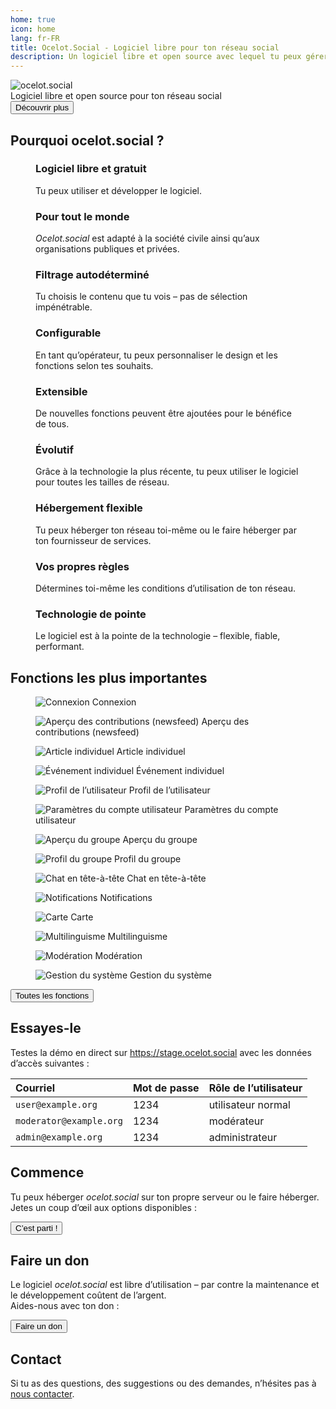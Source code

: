 ```yaml
---
home: true
icon: home
lang: fr-FR
title: Ocelot.Social - Logiciel libre pour ton réseau social
description: Un logiciel libre et open source avec lequel tu peux gérer un réseau social pour ton groupe - évolutif, extensible et également pour l'auto-hébergement.
---
```


<!-- markdownlint-disable no-inline-html first-line-heading -->
<div class="hero-container">
  <div class="hero-container-inner">
    <div class="hero-container-content">
      <img id="logo" src="/logo.svg" alt="ocelot.social" />
      <div id="slogan-container">
        <span id="slogan-1" class="slogan">Logiciel libre et open source</span>
        <span id="slogan-2" class="slogan">pour ton réseau social</span>
      </div>
      <a href="#benefits">
        <Button class="hero-button">
          Découvrir plus
        </Button>
      </a>
    </div>
  </div>
</div>

<h2 id="benefits" class="large-header">Pourquoi ocelot.social ?</h2>

<div class="benefits-grid center">
  <figure>
    <HopeIcon icon="fa-solid fa-face-smile" />
    <figcapture>
      <h3>Logiciel libre et gratuit</h3>
      Tu peux utiliser et développer le logiciel.
    </figcapture>
  </figure>
  <figure>
    <HopeIcon icon="fa-solid fa-people-group" />
    <figcapture>
      <h3>Pour tout le monde</h3>
      <i>Ocelot.social</i> est adapté à la société civile ainsi qu’aux organisations publiques et privées.
    </figcapture>
  </figure>
  <figure>
    <HopeIcon icon="fa-solid fa-filter" />
    <figcapture>
      <h3>Filtrage autodéterminé</h3>
      Tu choisis le contenu que tu vois – pas de sélection impénétrable.
    </figcapture>
  </figure>
  <figure>
    <HopeIcon icon="fa-solid fa-gears" />
    <figcapture>
      <h3>Configurable</h3>
      En tant qu’opérateur, tu peux personnaliser le design et les fonctions selon tes souhaits.
    </figcapture>
  </figure>
  <figure>
    <HopeIcon icon="fa-solid fa-code" />
    <figcapture>
      <h3>Extensible</h3>
      De nouvelles fonctions peuvent être ajoutées pour le bénéfice de tous.
    </figcapture>
  </figure>
  <figure>
    <HopeIcon icon="fa-solid fa-up-right-and-down-left-from-center" />
    <figcapture>
      <h3>Évolutif</h3>
      Grâce à la technologie la plus récente, tu peux utiliser le logiciel pour toutes les tailles de réseau.
    </figcapture>
  </figure>
  <figure>
    <HopeIcon icon="home" />
    <figcapture>
      <h3>Hébergement flexible</h3>
      Tu peux héberger ton réseau toi-même ou le faire héberger par ton fournisseur de services.
    </figcapture>
  </figure>
  <figure>
    <HopeIcon icon="fa-solid fa-scale-balanced" />
    <figcapture>
      <h3>Vos propres règles</h3>
      Détermines toi-même les conditions d’utilisation de ton réseau.
    </figcapture>
  </figure>
  <figure>
    <HopeIcon icon="fa-solid fa-shuttle-space" />
    <figcapture>
      <h3>Technologie de pointe</h3>
      Le logiciel est à la pointe de la technologie – flexible, fiable, performant.
    </figcapture>
  </figure>
</div>

<h2 id="feature-headline" class="large-header">Fonctions les plus importantes</h2>

<div class="image-grid center">
  <figure>
    <img src="../de/assets/login.png" alt="Connexion" />
    <figcapture>
      Connexion
    </figcapture>
  </figure>
  <figure>
    <img src="../de/assets/newsfeed.png" alt="Aperçu des contributions (newsfeed)" />
    <figcapture>
      Aperçu des contributions (newsfeed)
    </figcapture>
  </figure>
  <figure>
    <img src="../de/assets/single-post.png" alt="Article individuel" />
    <figcapture>
      Article individuel
    </figcapture>
  </figure>
  <figure>
    <img src="../de/assets/single-event.png" alt="Événement individuel" />
    <figcapture>
      Événement individuel
    </figcapture>
  </figure>
  <figure>
    <img src="../de/assets/user-profile.png" alt="Profil de l’utilisateur" />
    <figcapture>
      Profil de l’utilisateur
    </figcapture>
  </figure>
  <figure>
    <img src="../de/assets/user-settings.png" alt="Paramètres du compte utilisateur" />
    <figcapture>
      Paramètres du compte utilisateur
    </figcapture>
  </figure>
  <figure>
    <img src="../de/assets/group-list.png" alt="Aperçu du groupe" />
    <figcapture>
      Aperçu du groupe
    </figcapture>
  </figure>
  <figure>
    <img src="../de/assets/group-profile.png" alt="Profil du groupe" />
    <figcapture>
      Profil du groupe
    </figcapture>
  </figure>
  <figure>
    <img src="../de/assets/1-to-1-chat.png" alt="Chat en tête-à-tête" />
    <figcapture>
      Chat en tête-à-tête
    </figcapture>
  </figure>
  <figure>
    <img src="../de/assets/notifications.png" alt="Notifications" />
    <figcapture>
      Notifications
    </figcapture>
  </figure>
  <figure>
    <img src="../de/assets/map.png" alt="Carte" />
    <figcapture>
      Carte
    </figcapture>
  </figure>
  <figure>
    <img src="../de/assets/language-selection.png" alt="Multilinguisme" />
    <figcapture>
      Multilinguisme
    </figcapture>
  </figure>
  <figure>
    <img src="../de/assets/moderation.png" alt="Modération" />
    <figcapture>
      Modération
    </figcapture>
  </figure>
  <figure>
    <img src="../de/assets/system-administration.png" alt="Gestion du système" />
    <figcapture>
      Gestion du système
    </figcapture>
  </figure>
</div>

<div class="all-features">
  <a id="hero-button" href="/fr/features/">
    <Button>
      Toutes les fonctions
    </Button>
  </a>
</div>

<!-- XXX translate -->

<!-- <h2 id="why-foss" class="large-header">Why free open source software?</h2>

<div class="benefits-grid center">
  <figure>
    <HopeIcon icon="fa-solid" />
    <figcapture>
      <h3>Frei verfügbar</h3>
      Freie Software ist für jeden Menschen jederzeit zugänglich. Dass Lizenzen ablaufen, gibt es nicht.
    </figcapture>
  </figure>
  <figure>
    <HopeIcon icon="fa-solid" />
    <figcapture>
      <h3>Transparent</h3>
      Bei freier Software ist der Quellcode einsehbar. Jeder Mensch hat so die Möglichkeit nachzusehen, was im Hintergrund eines Programmes passiert.
    </figcapture>
  </figure>
  <figure>
    <HopeIcon icon="fa-solid" />
    <figcapture>
      <h3>Kopierbar</h3>
      Ich kann jederzeit mit allen meinen Kolleginnen und Kollegen zusammenarbeiten. Alle können es jederzeit verwenden, ohne Einschränkungen.
    </figcapture>
  </figure>
  <figure>
    <HopeIcon icon="fa-solid" />
    <figcapture>
      <h3>Veränderbar</h3>
      Jede Person kann etwas zu ihrem Lieblingsprogramm beitragen, jederzeit. Ich kann das Programm so verwenden, wie ich es am liebsten will.
    </figcapture>
  </figure>
</div> -->

<h2 class="large-header">Essayes-le</h2>

<!--
| E-Mail                  | Passwort | Benutzerrolle   |
| :---                    | :---     | :---            |
| `user@example.org`      | 1234     | normaler Nutzer |
| `moderator@example.org` | 1234     | Moderator       |
| `admin@example.org`     | 1234     | Administrator   |
-->

<div class="center">
  <p>
    Testes la démo en direct sur
    <a href="https://stage.ocelot.social" target="_blank">https://stage.ocelot.social</a>
    avec les données d’accès suivantes :
  </p>

  <table>
    <thead>
      <tr>
        <th style="text-align:left;">Courriel</th>
        <th style="text-align:left;">Mot de passe</th>
        <th style="text-align:left;">Rôle de l’utilisateur</th>
      </tr>
    </thead>
    <tbody>
      <tr>
        <td style="text-align:left;"><code>user@example.org</code></td>
        <td style="text-align:left;">1234</td>
        <td style="text-align:left;">utilisateur normal</td>
      </tr>
      <tr>
        <td style="text-align:left;"><code>moderator@example.org</code></td>
        <td style="text-align:left;">1234</td>
        <td style="text-align:left;">modérateur</td>
      </tr>
      <tr>
        <td style="text-align:left;"><code>admin@example.org</code></td>
        <td style="text-align:left;">1234</td>
        <td style="text-align:left;">administrateur</td>
      </tr>
    </tbody>
  </table>
</div>

<h2 class="large-header">Commence</h2>

<div class="center">
  <p>
    Tu peux héberger <i>ocelot.social</i> sur ton propre serveur ou le faire héberger.<br>
    Jetes un coup d’œil aux options disponibles :
  </p>
  <a id="hero-button" href="/fr/get-started/">
    <Button>
      C’est parti !
    </Button>
  </a>
</div>

<!-- ## Testimonials

XXX -->

<h2 class="large-header">Faire un don</h2>

<div class="center">
  <p>
    Le logiciel <i>ocelot.social</i> est libre d’utilisation – par contre la maintenance et le développement coûtent de l’argent.<br>
    Aides-nous avec ton don :
  </p>
  <a href="/fr/donate/">
    <Button class="donate-button">
      Faire un don
    </Button>
  </a>
</div>

<h2 class="large-header">Contact</h2>

<div class="center">
  <p>
    Si tu as des questions, des suggestions ou des demandes, n’hésites pas à <a href="/fr/contact/">nous contacter</a>.
  </p>
</div>
